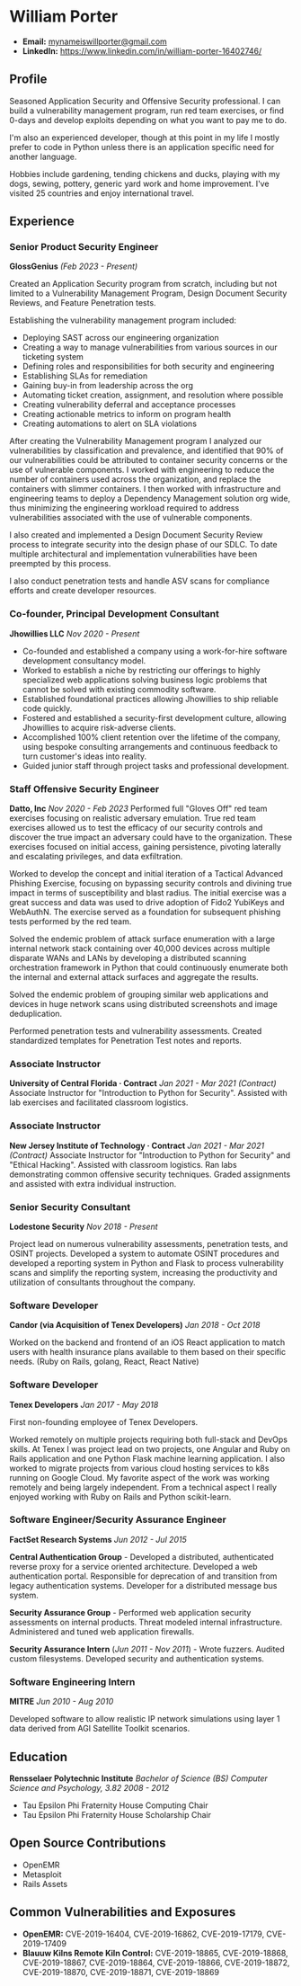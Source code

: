 # William Porter
- **Email:** mynameiswillporter@gmail.com
- **LinkedIn:** https://www.linkedin.com/in/william-porter-16402746/

## Profile
Seasoned Application Security and Offensive Security professional. I can build a vulnerability management program, run red team exercises, or find 0-days and develop exploits depending on what you want to pay me to do. 

I'm also an experienced developer, though at this point in my life I mostly prefer to code in Python unless there is an application specific need for another language.

Hobbies include gardening, tending chickens and ducks, playing with my dogs, sewing, pottery, generic yard work and home improvement. I've visited 25 countries and enjoy international travel. 
## Experience

### Senior Product Security Engineer ###
**GlossGenius** *(Feb 2023 - Present)*

Created an Application Security program from scratch, including but not limited to a Vulnerability Management Program, Design Document Security Reviews, and Feature Penetration tests.

Establishing the vulnerability management program included:
* Deploying SAST across our engineering organization
* Creating a way to manage vulnerabilities from various sources in our ticketing system
* Defining roles and responsibilities for both security and engineering
* Establishing SLAs for remediation
* Gaining buy-in from leadership across the org
* Automating ticket creation, assignment, and resolution where possible
* Creating vulnerability deferral and acceptance processes
* Creating actionable metrics to inform on program health
* Creating automations to alert on SLA violations

After creating the Vulnerability Management program I analyzed our vulnerabilities by classification and prevalence, and identified that 90% of our vulnerabilities could be attributed to container security concerns or the use of vulnerable components. I worked with engineering to reduce the number of containers used across the organization, and replace the containers with slimmer containers. I then worked with infrastructure and engineering teams to deploy a Dependency Management solution org wide, thus minimizing the engineering workload required to address vulnerabilities associated with the use of vulnerable components.

I also created and implemented a Design Document Security Review process to integrate security into the design phase of our SDLC. To date multiple architectural and implementation vulnerabilities have been preempted by this process.

I also conduct penetration tests and handle ASV scans for compliance efforts and create developer resources.


### Co-founder, Principal Development Consultant
**Jhowillies LLC** *Nov 2020 - Present*

* Co-founded and established a company using a work-for-hire software development consultancy model.
* Worked to establish a niche by restricting our offerings to highly specialized web applications solving business logic problems that cannot be solved with existing commodity software.
* Established foundational practices allowing Jhowillies to ship reliable code quickly.
* Fostered and established a security-first development culture, allowing Jhowillies to acquire risk-adverse clients.
* Accomplished 100% client retention over the lifetime of the company, using bespoke consulting arrangements and continuous feedback to turn customer's ideas into reality.
* Guided junior staff through project tasks and professional development.

### Staff Offensive Security Engineer
**Datto, Inc** *Nov 2020 - Feb 2023*
Performed full "Gloves Off" red team exercises focusing on realistic adversary emulation. True red team exercises allowed us to test the efficacy of our security controls and discover the true impact an adversary could have to the organization. These exercises focused on initial access, gaining persistence, pivoting laterally and escalating privileges, and data exfiltration.

Worked to develop the concept and initial iteration of a Tactical Advanced Phishing Exercise, focusing on bypassing security controls and divining true impact in terms of susceptibility and blast radius. The initial exercise was a great success and data was used to drive adoption of Fido2 YubiKeys and WebAuthN. The exercise served as a foundation for subsequent phishing tests performed by the red team.

Solved the endemic problem of attack surface enumeration with a large internal network stack containing over 40,000 devices across multiple disparate WANs and LANs by developing a distributed scanning orchestration framework in Python that could continuously enumerate both the internal and external attack surfaces and aggregate the results.

Solved the endemic problem of grouping similar web applications and devices in huge network scans using distributed screenshots and image deduplication.

Performed penetration tests and vulnerability assessments. Created standardized templates for Penetration Test notes and reports.

### Associate Instructor
**University of Central Florida · Contract** *Jan 2021 - Mar 2021 (Contract)*
Associate Instructor for "Introduction to Python for Security". Assisted with lab exercises and facilitated classroom logistics.

### Associate Instructor
**New Jersey Institute of Technology · Contract** *Jan 2021 - Mar 2021 (Contract)*
Associate Instructor for "Introduction to Python for Security" and "Ethical Hacking". Assisted with classroom logistics. Ran labs demonstrating common offensive security techniques. Graded assignments and assisted with extra individual instruction.

### Senior Security Consultant
**Lodestone Security** *Nov 2018 - Present*

Project lead on numerous vulnerability assessments, penetration tests, and OSINT projects. Developed a system to automate OSINT procedures and developed a reporting system in Python and Flask to process vulnerability scans and simplify the reporting system, increasing the productivity and utilization of consultants throughout the company.

### Software Developer
**Candor (via Acquisition of Tenex Developers)** *Jan 2018 - Oct 2018*

Worked on the backend and frontend of an iOS React application to match users with health insurance plans available to them based on their specific needs. (Ruby on Rails, golang, React, React Native)

### Software Developer
**Tenex Developers** *Jan 2017 - May 2018*

First non-founding employee of Tenex Developers.

Worked remotely on multiple projects requiring both full-stack and DevOps skills. At Tenex I was project lead on two projects, one Angular and Ruby on Rails application and one Python Flask machine learning application. I also worked to migrate projects from various cloud hosting services to k8s running on Google Cloud. My favorite aspect of the work was working remotely and being largely independent. From a technical aspect I really enjoyed working with Ruby on Rails and Python scikit-learn.

### Software Engineer/Security Assurance Engineer
**FactSet Research Systems** *Jun 2012 - Jul 2015*

**Central Authentication Group** - Developed a distributed, authenticated reverse proxy for a service oriented architecture. Developed a web authentication portal. Responsible for deprecation of and transition from legacy authentication systems. Developer for a distributed message bus system.

**Security Assurance Group** - Performed web application security assessments on internal products. Threat modeled internal infrastructure. Administered and tuned web application firewalls.

**Security Assurance Intern** (*Jun 2011 - Nov 2011*) - Wrote fuzzers. Audited custom filesystems. Developed security and authentication systems.

### Software Engineering Intern
**MITRE** *Jun 2010 - Aug 2010*

Developed software to allow realistic IP network simulations using layer 1 data derived from AGI Satellite Toolkit scenarios.

## Education
**Rensselaer Polytechnic Institute**
*Bachelor of Science (BS) Computer Science and Psychology, 3.82*
*2008 - 2012*

- Tau Epsilon Phi Fraternity House Computing Chair
- Tau Epsilon Phi Fraternity House Scholarship Chair

## Open Source Contributions
- OpenEMR
- Metasploit
- Rails Assets

## Common Vulnerabilities and Exposures
- **OpenEMR:** CVE-2019-16404, CVE-2019-16862, CVE-2019-17179, CVE-2019-17409
- **Blauuw Kilns Remote Kiln Control:** CVE-2019-18865, CVE-2019-18868, CVE-2019-18867, CVE-2019-18864, CVE-2019-18866, CVE-2019-18872, CVE-2019-18870, CVE-2019-18871, CVE-2019-18869
